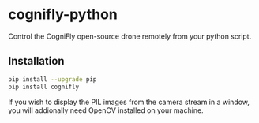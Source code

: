 # cognifly-python
Control the CogniFly open-source drone remotely from your python script.

## Installation

```bash
pip install --upgrade pip
pip install cognifly
```

If you wish to display the PIL images from the camera stream in a window, you will addionally need OpenCV installed on your machine.